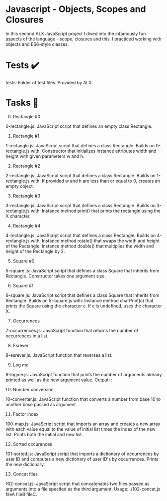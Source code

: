 # Javascript - Objects, Scopes and Closures

In this second ALX JavaScript project I dived into the infamously fun aspects of the language - scope, closures and this. I practiced working with objects and ES6-style classes.

# Tests ✔️
tests: Folder of test files. Provided by ALX.

# Tasks 📃

0. Rectangle #0

0-rectangle.js: JavaScript script that defines an empty class Rectangle.

1. Rectangle #1

1-rectangle.js: JavaScript script that defines a class Rectangle. Builds on 0-rectangle.js with:
Constructor that initializes instance attributes width and height with given parameters w and h.

2. Rectangle #2

2-rectangle.js: JavaScript script that defines a class Rectangle. Builds on 1-rectangle.js with:
If provided w and h are less than or equal to 0, creates an empty object.

3. Rectangle #3

3-rectangle.js: JavaScript script that defines a class Rectangle. Builds on 3-rectangle.js with:
Instance method print() that prints the rectangle using the X character.

4. Rectangle #4

4-rectangle.js: JavaScript script that defines a class Rectangle. Builds on 4-rectangle.js with:
Instance method rotate() that swaps the width and height of the Rectangle.
Instance method double() that multiplies the width and height of the Rectangle by 2.

5. Square #0

5-square.js: JavaScript script that defines a class Square that inherits from Rectangle.
Constructor takes one argument size.

6. Square #1

6-square.js: JavaScript script that defines a class Square that inherits from Rectangle. Builds on 5-square.js with:
Instance method charPrint(c) that prints the Square using the character c.
If c is undefined, uses the character X.

7. Occurrences

7-occurrences.js: JavaScript function that returns the number of occurrences in a list.

8. Esrever

8-esrever.js: JavaScript function that reverses a list.

9. Log me

9-logme.js: JavaScript function that prints the number of arguments already printed as well as the new argument value.
Output: <number arguments already printed>: <current argument value>

10. Number conversion

10-converter.js: JavaScript function that converts a number from base 10 to another base passed as argument.

11. Factor index

100-map.js: JavaScript script that imports an array and creates a new array with each value equal to the value of initial list times the index of the new list.
Prints both the initial and new list.

12. Sorted occurences

101-sorted.js: JavaScript script that imports a dictionary of occurrences by user ID and computes a new dictionary of user ID's by occurrences.
Prints the new dictionary.

13. Concat files

102-concat.js: JavaScript script that concatenates two files passed as arguments into a file specifed as the third argument.
Usage: ./102-concat.js fileA fileB fileC.

